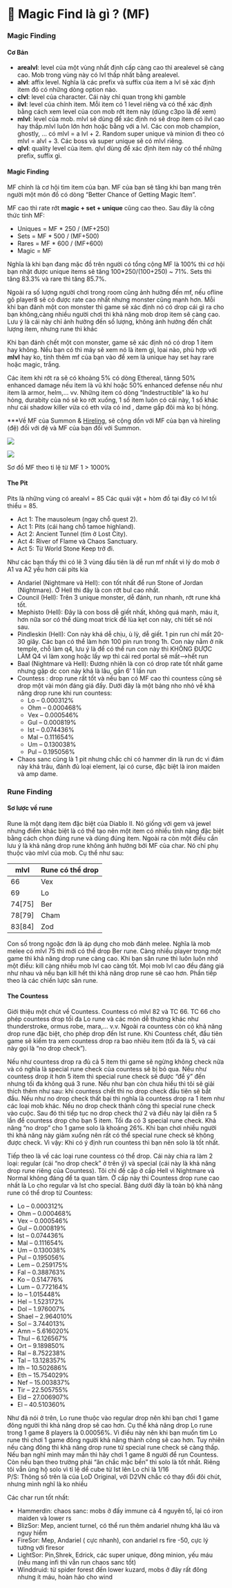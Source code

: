 # 👀 Magic Find là gì ? (MF)

### Magic Finding <a href="#magic-finding" id="magic-finding"></a>

#### Cơ Bản <a href="#co-ban" id="co-ban"></a>

* **arealvl**: level của một vùng nhất định cấp càng cao thì arealevel sẽ càng cao. Mob trong vùng này có lvl thấp nhất bằng arealevel.
* **alvl**: affix level. Nghĩa là các prefix và suffix của item a lvl sẽ xác định item đó có những dòng option nào.
* **clvl**: level của character. Cái này chỉ quan trọng khi gamble
* **ilvl**: level của chính item. Mỗi item có 1 level riêng và có thể xác định bằng cách xem level của con mob rớt item này (dùng c3po là để xem)
* **mlvl**: level của mob. mlvl sẽ dùng để xác định nó sẽ drop item có ilvl cao hay thấp.mlvl luôn lớn hơn hoặc bằng với a lvl. Các con mob champion, ghostly, … có mlvl = a lvl + 2. Random super unique và minion đi theo có mlvl = alvl + 3. Các boss và super unique sẽ có mlvl riêng.
* **qlvl**: quality level của item. qlvl dùng để xác định item này có thể những prefix, suffix gì.

#### Magic Finding <a href="#magic-finding-1" id="magic-finding-1"></a>

MF chính là cơ hội tìm item của bạn. MF của bạn sẽ tăng khi bạn mang trên người một món đồ có dòng “Better Chance of Getting Magic Item”.

MF cao thì rate rớt **magic + set + unique** cũng cao theo. Sau đây là công thức tính MF:

* Uniques = MF \* 250 / (MF+250)
* Sets = MF \* 500 / (MF+500)
* Rares = MF \* 600 / (MF+600)
* Magic = MF

Nghĩa là khi bạn đang mặc đồ trên người có tổng cộng MF là 100% thì cơ hội bạn nhặt được unique items sẽ tăng 100\*250/(100+250) \~ 71%. Sets thì tăng 83.3% và rare thì tăng 85.7%.

Ngoài ra số lượng người chơi trong room cũng ảnh hưởng đến mf, nếu ofline gõ player8 sẽ có được rate cao nhất nhưng monster cũng mạnh hơn. Mỗi khi bạn đánh một con monster thì game sẽ xác định nó có drop cái gì ra cho bạn không,càng nhiều người chơi thì khả năng mob drop item sẽ càng cao. Lưu ý là cái này chỉ ảnh hưởng đến số lượng, không ảnh hưởng đến chất lượng item, nhưng rune thì khác

Khi bạn đánh chết một con monster, game sẽ xác định nó có drop 1 item hay không. Nếu bạn có thì máy sẽ xem nó là item gì, lọai nào, phù hợp với **mlvl** hay ko, tính thêm mf của bạn vào để xem là unique hay set hay rare hoặc magic, trắng.

Các item khi rớt ra sẽ có khoảng 5% có dòng Ethereal, tănng 50% enhanced damage nếu item là vũ khí hoặc 50% enhanced defense nếu như item là armor, helm,… vv. Những item có dòng “Indestructible” là ko hư hỏng, durabity của nó sẽ ko rớt xuống, 1 số item luôn có cái này, 1 số khác như cái shadow killer vừa có eth vừa có ind , dame gấp đôi mà ko bị hỏng.

\*\*\*Về MF của Summon & [Hireling](https://diablo2-vn.com/hireling/), sẽ cộng dồn với MF của bạn và hireling (đệ) đối với đệ và MF của bạn đối với Summon.

![](https://i0.wp.com/tm.diablo2-vn.com/app/uploads/2022/06/mf-300x254.png?resize=300%2C254\&ssl=1)

![](https://i0.wp.com/tm.diablo2-vn.com/app/uploads/2022/06/MFF-1-300x232.png?resize=483%2C373\&ssl=1)

Sơ đồ MF theo tỉ lệ từ MF 1 > 1000%

#### The Pit <a href="#the-pit" id="the-pit"></a>

Pits là những vùng có arealvl = 85 Các quái vật + hòm đồ tại đây có lvl tối thiểu = 85.

* Act 1: The mausoleum (ngay chỗ quest 2).
* Act 1: Pits (cái hang chỗ tamoe highland).
* Act 2: Ancient Tunnel (tìm ở Lost City).
* Act 4: River of Flame và Chaos Sanctuary.
* Act 5: Từ World Stone Keep trở đi.

Như các bạn thấy thì có lẽ 3 vùng đầu tiên là dễ run mf nhất vì lý do mob ở A1 va A2 yếu hơn cái pits kia

* Andariel (Nightmare và Hell): con tốt nhất để run Stone of Jordan (Nightmare). Ở Hell thì đây là con rớt bul cao nhất.
* Council (Hell): Trên 3 unique monster, dễ đánh, run nhanh, rớt rune khá tốt.
* Mephisto (Hell): Đây là con boss dễ giết nhất, không quá mạnh, máu ít, hơn nữa sor có thể dùng moat trick để lùa kẹt con này, chi tiết sẽ nói sau.
* Pindleskin (Hell): Con này khá dễ chịu, ù lỳ, dễ giết. 1 pin run chỉ mất 20-30 giây. Các bạn có thể làm hơn 100 pin run trong 1h. Con này nằm ở nik temple, chỗ làm q4, lưu ý là để có thể run con này thì KHÔNG ĐƯỢC LÀM Q4 vì làm xong hoặc lấy wp thì cái red portal sẽ mất—>hết run
* Baal (Nightmare và Hell): Đương nhiên là con có drop rate tốt nhất game nhưng gặp dc con này khá là lâu, gần 6′ 1 lần run
* Countess : drop rune rất tốt và nếu bạn có MF cao thì countess cũng sẽ drop một vài món đáng giá đấy. Dưới đây là một bảng nho nhỏ về khả năng drop rune khi run countess:
  * Lo – 0.000312%
  * Ohm – 0.000468%
  * Vex – 0.000546%
  * Gul – 0.000819%
  * Ist – 0.074436%
  * Mal – 0.111654%
  * Um – 0.130038%
  * Pul – 0.195056%
* Chaos sanc cũng là 1 pit nhưng chắc chỉ có hammer din là run dc vì đám này khá trâu, đánh đủ loại element, lại có curse, đặc biệt là iron maiden và amp dame.

### Rune Finding <a href="#rune-finding" id="rune-finding"></a>

#### Sơ lược về rune <a href="#so-luoc-ve-rune" id="so-luoc-ve-rune"></a>

Rune là một dạng item đặc biệt của Diablo II. Nó giống với gem và jewel nhưng điểm khác biệt là có thể tạo nên một item có nhiều tính năng đặc biệt bằng cách chọn đúng rune và dùng đúng item. Ngoài ra còn một điều cần lưu ý là khả năng drop rune không ảnh hưởng bởi MF của char. Nó chỉ phụ thuộc vào mlvl của mob. Cụ thể như sau:

| **mlvl** | **Rune có thể drop** |
| -------- | -------------------- |
| 66       | Vex                  |
| 69       | Lo                   |
| 74\[75]  | Ber                  |
| 78\[79]  | Cham                 |
| 83\[84]  | Zod                  |

Con số trong ngoặc đơn là áp dụng cho mob đánh melee. Nghĩa là mob melee có mlvl 75 thì mới có thể drop Ber rune. Càng nhiều player trong một game thì khả năng drop rune càng cao. Khi bạn săn rune thì luôn luôn nhớ một điều: kill càng nhiều mob lvl cao càng tốt. Mọi mob lvl cao đều đáng giá như nhau và nếu bạn kill hết thì khả năng drop rune sẽ cao hơn. Phần tiếp theo là các chiến lược săn rune.

#### The Countess <a href="#the-countess" id="the-countess"></a>

Giới thiệu một chút về Countess. Countess có mlvl 82 và TC 66. TC 66 cho phép countess drop tối đa Lo rune và các món dễ thương khác như thunderstroke, ormus robe, mara,… v.v. Ngoài ra countess còn có khả năng drop rune đặc biệt, cho phép drop đến Ist rune. Khi Countess chết, đầu tiên game sẽ kiểm tra xem countess drop ra bao nhiêu item (tối đa là 5, và cái này gọi là “no drop check”).

Nếu như countess drop ra đủ cả 5 item thì game sẽ ngừng không check nữa và có nghĩa là special rune check của countess sẽ bị bỏ qua. Nếu như countess drop ít hơn 5 item thì special rune check sẽ được “để ý” đến nhưng tối đa không quá 3 rune. Nếu như bạn còn chưa hiểu thì tôi sẽ giải thích thêm như sau: khi countess chết thì no drop check đầu tiên sẽ bắt đầu. Nếu như no drop check thất bại thì nghĩa là countess drop ra 1 item như các loại mob khác. Nếu no drop check thành công thì special rune check vào cuộc. Sau đó thì tiếp tục no drop check thứ 2 và điều này lại diễn ra 5 lần để countess drop cho bạn 5 item. Tối đa có 3 special rune check. Khả năng “no drop” cho 1 game solo là khoảng 26%. Khi bạn chơi nhiều người thì khả năng này giảm xuống nên rất có thể special rune check sẽ không được check. Vì vậy: Khi có ý định run countess thì bạn nên solo là tốt nhất.

Tiếp theo là về các loại rune countess có thể drop. Cái này chia ra làm 2 loại: regular (cái “no drop check” ở trên ý) và special (cái này là khả năng drop rune riêng của Countess). Tôi chỉ đề cập ở cấp Hell vì Nightmare và Normal không đáng để ta quan tâm. Ở cấp này thì Countess drop rune cao nhất là Lo cho regular và Ist cho special. Bảng dưới đây là toàn bộ khả năng rune có thể drop từ Countess:

* Lo – 0.000312%
* Ohm – 0.000468%
* Vex – 0.000546%
* Gul – 0.000819%
* Ist – 0.074436%
* Mal – 0.111654%
* Um – 0.130038%
* Pul – 0.195056%
* Lem – 0.259175%
* Fal – 0.388763%
* Ko – 0.514776%
* Lum – 0.772164%
* Io – 1.015448%
* Hel – 1.523172%
* Dol – 1.976007%
* Shael – 2.964010%
* Sol – 3.744013%
* Amn – 5.616020%
* Thul – 6.126567%
* Ort – 9.189850%
* Ral – 8.752238%
* Tal – 13.128357%
* Ith – 10.502686%
* Eth – 15.754029%
* Nef – 15.003837%
* Tir – 22.505755%
* Eld – 27.006907%
* El – 40.510360%

Như đã nói ở trên, Lo rune thuộc vào regular drop nên khi bạn chơi 1 game đông người thì khả năng drop sẽ cao hơn. Cụ thể khả năng drop Lo rune trong 1 game 8 players là 0.00056%. Vì điều này nên khi bạn muốn tìm Lo rune thì chơi 1 game đông người khả năng thành công sẽ cao hơn. Tuy nhiên nếu càng đông thì khả năng drop rune từ special rune check sẽ càng thấp. Nếu bạn nghĩ mình may mắn thì hãy chơi 1 game 8 người để run Countess. Còn nếu bạn theo trường phái “ăn chắc mặc bền” thì solo là tốt nhất. Riêng tôi vẫn ủng hộ solo vì tỉ lệ dể cube từ Ist lên Lo chỉ là 1/16\
P/S: Thông số trên là của LoD Original, với D2VN chắc có thay đổi đôi chút, nhưng mình nghĩ là ko nhiều

Các char run tốt nhất:

* Hammerdin: chaos sanc: mobs ở đấy immune cả 4 nguyên tố, lại có iron maiden và lower rs
* BlizSor: Mep, ancient turnel, có thể run thêm andariel nhưng khá lâu và nguy hiểm
* FireSor: Mep, Andariel ( cực nhanh), con andariel rs fire -50, cực lý tưởng với firesor
* LightSor: Pin,Shrek, Edrick, các super unique, đông minion, yếu máu (nếu mang infi thì vẫn run chaos sanc tốt)
* Winddruid: từ spider forest đến lower kuzard, mobs ở đây rất đông nhưng ít máu, hoàn hảo cho wind
